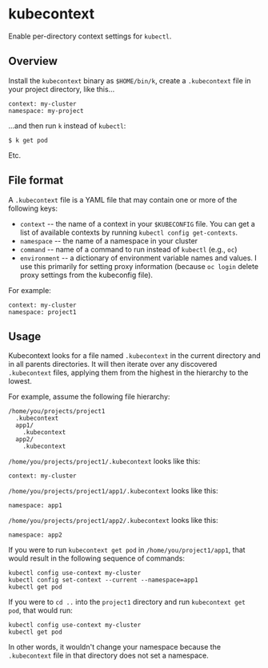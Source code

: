 # kubecontext

Enable per-directory context settings for `kubectl`.

## Overview

Install the `kubecontext` binary as `$HOME/bin/k`, create a
`.kubecontext` file in your project directory, like this...

```
context: my-cluster
namespace: my-project
```

...and then run `k` instead of `kubectl`:

```
$ k get pod
```

Etc.

## File format

A `.kubecontext` file is a YAML file that may contain one or more of the following keys:

- `context` -- the name of a context in your `$KUBECONFIG` file. You
  can get a list of available contexts by running `kubectl config
  get-contexts`.
- `namespace` -- the name of a namespace in your cluster
- `command` -- name of a command to run instead of `kubectl` (e.g.,
  `oc`)
- `environment` -- a dictionary of environment variable names and
  values. I use this primarily for setting proxy information (because
  `oc login` delete proxy settings from the kubeconfig file).

For example:

```
context: my-cluster
namespace: project1
```

## Usage

Kubecontext looks for a file named `.kubecontext` in the current
directory and in all parents directories. It will then iterate over
any discovered `.kubecontext` files, applying them from the highest in
the hierarchy to the lowest.

For example, assume the following file hierarchy:

```
/home/you/projects/project1
  .kubecontext
  app1/
    .kubecontext
  app2/
    .kubecontext
```

`/home/you/projects/project1/.kubecontext` looks like this:

```
context: my-cluster
```


`/home/you/projects/project1/app1/.kubecontext` looks like this:

```
namespace: app1
```

`/home/you/projects/project1/app2/.kubecontext` looks like this:

```
namespace: app2
```

If you were to run `kubecontext get pod` in `/home/you/project1/app1`,
that would result in the following sequence of commands:

```
kubectl config use-context my-cluster
kubectl config set-context --current --namespace=app1
kubectl get pod
```

If you were to `cd ..` into the `project1` directory and run
`kubecontext get pod`, that would run:

```
kubectl config use-context my-cluster
kubectl get pod
```

In other words, it wouldn't change your namespace because the
`.kubecontext` file in that directory does not set a namespace.
